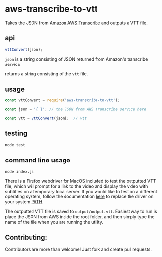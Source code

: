 # aws-transcribe-to-vtt

Takes the JSON from [Amazon AWS Transcribe](https://aws.amazon.com/transcribe/) and outputs a VTT file.

## api

```javascript
vttConvert(json);
```

`json` is a string consisting of JSON returned from Amazon's transcribe service

returns a string consisting of the `vtt` file.


## usage

```javascript
const vttConvert = require('aws-transcribe-to-vtt');

const json = '{ }'; // the JSON from AWS transcribe service here

const vtt = vttConvert(json);  // vtt 


```

## testing
```javascript
node test
```

## command line usage

```bash
node index.js
```

There is a Firefox webdriver for MacOS included to test the outputted VTT file, which will prompt for a link to the video and display the video with subtitles on a temporary local server. If you would like to test on a different operating system, follow the documentation [here](https://www.npmjs.com/package/selenium-webdriver) to replace the driver on your system [PATH](http://en.wikipedia.org/wiki/PATH_%28variable%29).

The outputted VTT file is saved to `output/output.vtt`. Easiest way to run is place the JSON from AWS inside the root folder, and then simply type the name of the file when you are running the utility.


## Contributing:
Contributors are more than welcome! Just fork and create pull requests.
